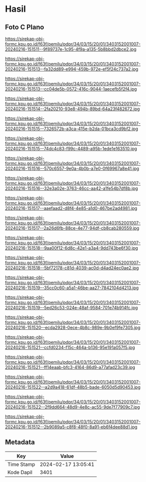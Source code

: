 # Hasil

## Foto C Plano

https://sirekap-obj-formc.kpu.go.id/f63f/pemilu/pdpr/34/03/15/20/01/3403152001007-20240216-151511--9f89737e-1c95-4f9a-a135-5b8bbd2dbce2.jpg

https://sirekap-obj-formc.kpu.go.id/f63f/pemilu/pdpr/34/03/15/20/01/3403152001007-20240216-151513--fa32dd89-e994-459b-972e-ef5f24c737a2.jpg

https://sirekap-obj-formc.kpu.go.id/f63f/pemilu/pdpr/34/03/15/20/01/3403152001007-20240216-151513--cc04de5b-0572-416c-9044-1aecefb5f2f4.jpg

https://sirekap-obj-formc.kpu.go.id/f63f/pemilu/pdpr/34/03/15/20/01/3403152001007-20240216-151514--2fa20210-93e8-494b-89bd-64a23f482672.jpg

https://sirekap-obj-formc.kpu.go.id/f63f/pemilu/pdpr/34/03/15/20/01/3403152001007-20240216-151515--7326572b-a3ca-415e-b2da-01bca3cd9bf2.jpg

https://sirekap-obj-formc.kpu.go.id/f63f/pemilu/pdpr/34/03/15/20/01/3403152001007-20240216-151515--74dc4c83-f99c-4489-a95b-1ede1e163510.jpg

https://sirekap-obj-formc.kpu.go.id/f63f/pemilu/pdpr/34/03/15/20/01/3403152001007-20240216-151516--570c6557-9e0a-4b0b-a7e0-0f69967a8e41.jpg

https://sirekap-obj-formc.kpu.go.id/f63f/pemilu/pdpr/34/03/15/20/01/3403152001007-20240216-151516--32e3a02e-3763-46cc-aa42-a1fe54b7df8b.jpg

https://sirekap-obj-formc.kpu.go.id/f63f/pemilu/pdpr/34/03/15/20/01/3403152001007-20240216-151517--aaefaad2-d8f4-4e85-a1d0-467be2ad4981.jpg

https://sirekap-obj-formc.kpu.go.id/f63f/pemilu/pdpr/34/03/15/20/01/3403152001007-20240216-151517--2a26d6fb-88ce-4e77-94df-cb8cab280559.jpg

https://sirekap-obj-formc.kpu.go.id/f63f/pemilu/pdpr/34/03/15/20/01/3403152001007-20240216-151518--9aa00f12-6d8c-42e1-a3a4-9dd743be6f30.jpg

https://sirekap-obj-formc.kpu.go.id/f63f/pemilu/pdpr/34/03/15/20/01/3403152001007-20240216-151518--5bf72178-c81d-4039-ac0d-d4ad24ec0ae2.jpg

https://sirekap-obj-formc.kpu.go.id/f63f/pemilu/pdpr/34/03/15/20/01/3403152001007-20240216-151519--35cc0c60-a5a1-46be-aa27-7842104d4213.jpg

https://sirekap-obj-formc.kpu.go.id/f63f/pemilu/pdpr/34/03/15/20/01/3403152001007-20240216-151519--5ed26c53-024e-48af-9584-701e74b914fc.jpg

https://sirekap-obj-formc.kpu.go.id/f63f/pemilu/pdpr/34/03/15/20/01/3403152001007-20240216-151520--ecda2928-0ece-4b8c-989e-9b0ef9fe7305.jpg

https://sirekap-obj-formc.kpu.go.id/f63f/pemilu/pdpr/34/03/15/20/01/3403152001007-20240216-151521--ccfd0234-f15c-464a-b136-95e191a057f5.jpg

https://sirekap-obj-formc.kpu.go.id/f63f/pemilu/pdpr/34/03/15/20/01/3403152001007-20240216-151521--ff14eaab-bfc3-4164-86d9-a77afad23c39.jpg

https://sirekap-obj-formc.kpu.go.id/f63f/pemilu/pdpr/34/03/15/20/01/3403152001007-20240216-151522--a2d9a418-61df-48b5-bade-6050d5d90453.jpg

https://sirekap-obj-formc.kpu.go.id/f63f/pemilu/pdpr/34/03/15/20/01/3403152001007-20240216-151522--2f9dd664-48d9-4e8c-ac55-9de7f77909c7.jpg

https://sirekap-obj-formc.kpu.go.id/f63f/pemilu/pdpr/34/03/15/20/01/3403152001007-20240216-151512--2b9089a5-c8f8-48f0-8a91-eb6f4dee88d1.jpg


## Metadata

| Key        | Value               |
| ---------- | ------------------- |
| Time Stamp | 2024-02-17 13:05:41 |
| Kode Dapil | 3401                |



